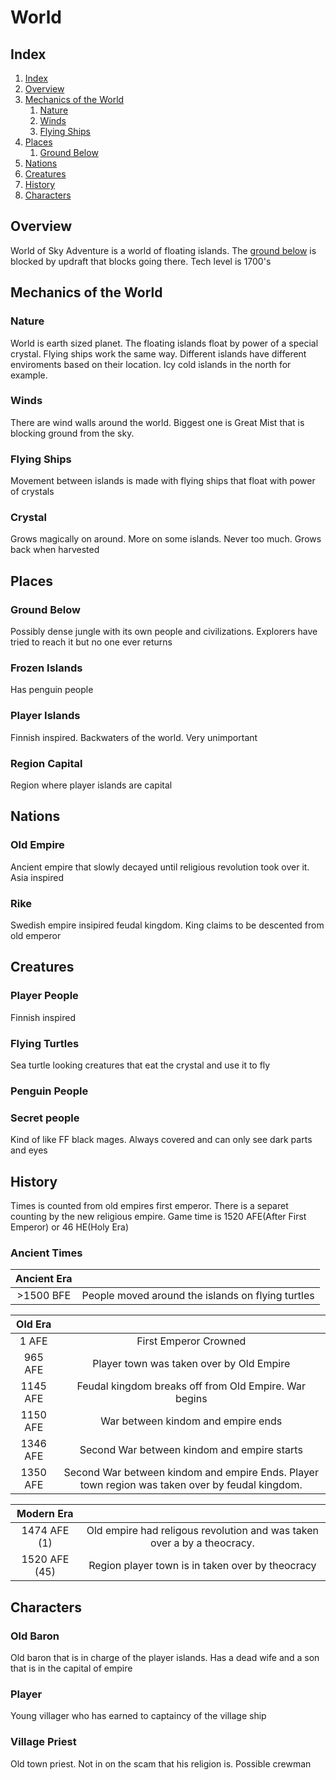 # World 

## Index
1.	[Index](#index)
1.	[Overview](#Overview)
1.	[Mechanics of the World](#mechanics-of-the-world)
    1.	[Nature](#nature)
    1.	[Winds](#winds)
    1.	[Flying Ships](#flying-ships)
1.	[Places](#places)
    1.	[Ground Below](#ground-below)
1.	[Nations](#nations)
1.	[Creatures](#creatures)
1.	[History](#history)
1.	[Characters](#characters)

## Overview
World of Sky Adventure is a world of floating islands. The [ground below](#ground-below) is blocked by updraft that blocks going there. Tech level is 1700's

## Mechanics of the World

### Nature
World is earth sized planet. The floating islands float by power of a special crystal. Flying ships work the same way. Different islands have different 
enviroments based on their location. Icy cold islands in the north for example.

### Winds
There are wind walls around the world. Biggest one is Great Mist that is blocking ground from the sky.

### Flying Ships
Movement between islands is made with flying ships that float with power of crystals

### Crystal
Grows magically on around. More on some islands. Never too much. Grows back when harvested

## Places

### Ground Below
Possibly dense jungle with its own people and civilizations. Explorers have tried to reach it but no one ever returns

### Frozen Islands
Has penguin people

### Player Islands
Finnish inspired. Backwaters of the world. Very unimportant

### Region Capital
Region where player islands are capital

## Nations

### Old Empire
Ancient empire that slowly decayed until religious revolution took over it. Asia inspired

### Rike
Swedish empire insipired feudal kingdom. King claims to be descented from old emperor

## Creatures

### Player People
Finnish inspired

### Flying Turtles
Sea turtle looking creatures that eat the crystal and use it to fly

### Penguin People

### Secret people
Kind of like FF black mages. Always covered and can only see dark parts and eyes

## History

Times is counted from old empires first emperor. There is a separet counting by the new religious empire. Game time is 1520 AFE(After First Emperor) or 46 HE(Holy Era)

### Ancient Times

| Ancient Era   |     | 
| :-:           | :-: |
| >1500 BFE     | People moved around the islands on flying turtles |

| Old Era       |     | 
| :-:           | :-: |
| 1 AFE         | First Emperor Crowned |
| 965 AFE       | Player town was taken over by Old Empire |
| 1145 AFE      | Feudal kingdom breaks off from Old Empire. War begins |
| 1150 AFE      | War between kindom and empire ends |
| 1346 AFE      | Second War between kindom and empire starts |
| 1350 AFE      | Second War between kindom and empire Ends. Player town region was taken over by feudal kingdom. |

| Modern Era    |     | 
| :-:           | :-: |
| 1474 AFE (1)  | Old empire had religous revolution and was taken over a by a theocracy. |
| 1520 AFE (45) | Region player town is in taken over by theocracy |

## Characters

### Old Baron
Old baron that is in charge of the player islands. Has a dead wife and a son that is in the capital of empire

### Player
Young villager who has earned to captaincy of the village ship

### Village Priest
Old town priest. Not in on the scam that his religion is. Possible crewman